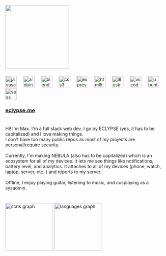 <div align="left">
  <img height="200" src="https://eclypse.me/media/svg/eclypse_banner.png"  />
</div>

###

<div align="left">
  <img src="https://skillicons.dev/icons?i=js" height="36" alt="javascript logo"  />
  <img width="12" />
  <img src="https://skillicons.dev/icons?i=arduino" height="36" alt="arduino logo"  />
  <img width="12" />
  <img src="https://skillicons.dev/icons?i=blender" height="36" alt="blender logo"  />
  <img width="12" />
  <img src="https://skillicons.dev/icons?i=css" height="36" alt="css3 logo"  />
  <img width="12" />
  <img src="https://skillicons.dev/icons?i=express" height="36" alt="express logo"  />
  <img width="12" />
  <img src="https://skillicons.dev/icons?i=html" height="36" alt="html5 logo"  />
  <img width="12" />
  <img src="https://cdn.simpleicons.org/adobeillustrator/FF9A00" height="36" alt="illustrator logo"  />
  <img width="12" />
  <img src="https://skillicons.dev/icons?i=vscode" height="36" alt="vscode logo"  />
  <img width="12" />
  <img src="https://cdn.simpleicons.org/ubuntu/E95420" height="36" alt="ubuntu logo"  />
  <img width="12" />
  <img src="https://skillicons.dev/icons?i=sass" height="36" alt="sass logo"  />
</div>

###

<h3 align="left"><a href="https://eclypse.me">eclypse.me</a></h3>

###

<h1 align="left"></h1>

###

<p align="left">Hi! I'm Max. I'm a full stack web dev. I go by ECLYPSE (yes, it has to be capitalized) and  I love making things.<br>I don't have too many public repos as most of my projects are personal/require security.<br><br>Currently, I'm making NEBULA (also has to be capitalized) which is an ecosystem for all of my devices. It lets me see things like notifications, battery level, and analytics. It attaches to all of my devices (phone, watch, laptop, server, etc..) and reports to my server.<br><br>Offline, I enjoy playing guitar, listening to music, and cosplaying as a sysadmin.</p>

###

<h1 align="left"></h1>

###

<div align="left">
  <img src="https://github-readme-stats.vercel.app/api?username=maxwhitten&hide_title=false&hide_rank=false&show_icons=true&include_all_commits=true&count_private=true&disable_animations=false&theme=dark&locale=en&hide_border=true&order=1&custom_title=Statistics" height="150" alt="stats graph"  />
  <img src="https://github-readme-stats.vercel.app/api/top-langs?username=maxwhitten&locale=en&hide_title=false&layout=compact&card_width=320&langs_count=8&theme=dark&hide_border=true&order=2&custom_title=Languages" height="150" alt="languages graph"  />
</div>

###
